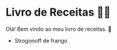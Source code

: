 # Livro de Receitas :woman_cook:

Olá! Bem vindo ao meu livro de receitas. :clap:

- Strogonoff de frango